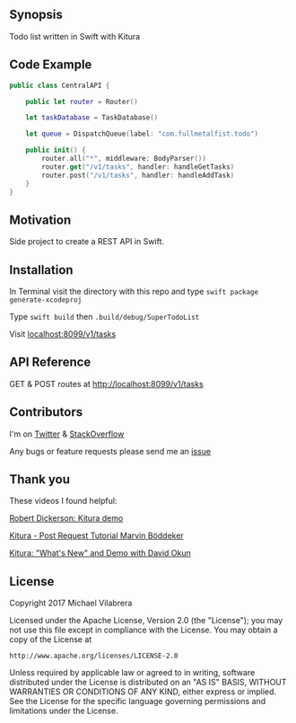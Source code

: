 ## Synopsis

Todo list written in Swift with Kitura

## Code Example

```swift
public class CentralAPI {

    public let router = Router()

    let taskDatabase = TaskDatabase()

    let queue = DispatchQueue(label: "com.fullmetalfist.todo")

    public init() {
        router.all("*", middleware: BodyParser())
        router.get("/v1/tasks", handler: handleGetTasks)
        router.post("/v1/tasks", handler: handleAddTask)
    }
}
```

## Motivation

Side project to create a REST API in Swift.

## Installation

In Terminal visit the directory with this repo and type
    `swift package generate-xcodeproj`

Type
    `swift build`
then
    `.build/debug/SuperTodoList`

Visit [localhost:8099/v1/tasks](http://localhost:8099/v1/tasks)


## API Reference

GET & POST routes at [http://localhost:8099/v1/tasks](http://localhost:8099/v1/tasks)


## Contributors

I'm on [Twitter](https://twitter.com/MVilabrera) &
       [StackOverflow](https://stackoverflow.com/users/2533857/fullmetalfist)

Any bugs or feature requests please send me an [issue](https://github.com/FullMetalFist/SuperTodoList/issues)


## Thank you

These videos I found helpful:

[Robert Dickerson: Kitura demo](https://youtu.be/xEStdmwFVBg)

[Kitura - Post Request Tutorial Marvin Böddeker](https://youtu.be/iyPibwSk85w)

[Kitura: "What's New" and Demo with David Okun](https://youtu.be/tCI6wppenII)


## License

Copyright 2017 Michael Vilabrera

Licensed under the Apache License, Version 2.0 (the "License");
you may not use this file except in compliance with the License.
You may obtain a copy of the License at

    http://www.apache.org/licenses/LICENSE-2.0

Unless required by applicable law or agreed to in writing, software
distributed under the License is distributed on an "AS IS" BASIS,
WITHOUT WARRANTIES OR CONDITIONS OF ANY KIND, either express or implied.
See the License for the specific language governing permissions and
limitations under the License.
